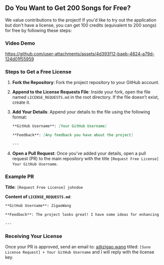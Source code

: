 ## Do You Want to Get 200 Songs for Free?

We value contributions to the project! If you'd like to try out the application but don't have a license, you can get 100 credits (equivalent to 200 songs) for free by following these steps:

### Video Demo



https://github.com/user-attachments/assets/4d393f12-baeb-4824-a79d-124d01f55959



### Steps to Get a Free License

1. **Fork the Repository**: Fork the project repository to your GitHub account.

2. **Append to the License Requests File**: Inside your fork, open the file named `LICENSE_REQUESTS.md` in the root directory. If the file doesn't exist, create it.

3. **Add Your Details**: Append your details to the file using the following format:

    ```markdown
    **GitHub Username**: [Your GitHub Username]
    
    **Feedback**: [Any feedback you have about the project]
    
    ---
    ```

4. **Open a Pull Request**: Once you've added your details, open a pull request (PR) to the main repository with the title `[Request Free License] Your GitHub Username`.

### Example PR

**Title**: `[Request Free License] johndoe`

**Content of `LICENSE_REQUESTS.md`**:

```markdown
**GitHub Username**: ZigaoWang

**Feedback**: The project looks great! I have some ideas for enhancing the user experience.

---
```

### Receiving Your License

Once your PR is approved, send an email to: [a@zigao.wang](mailto:a@zigao.wang) titled: `[Suno License Request] + Your GitHub Username` and I will reply with the license key.
